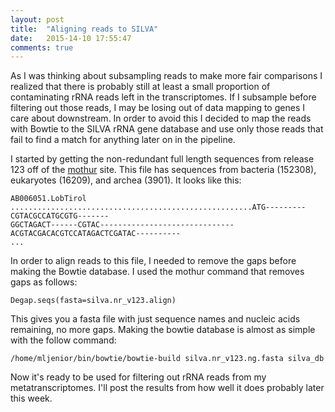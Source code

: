 ```yaml
---
layout: post
title:  "Aligning reads to SILVA"
date:   2015-14-10 17:55:47
comments: true
---
```


As I was thinking about subsampling reads to make more fair comparisons I realized that there is probably 
still at least a small proportion of contaminating rRNA reads left in the transcriptomes.  If I subsample 
before filtering out those reads, I may be losing out of data mapping to genes I care about downstream.  In 
order to avoid this I decided to map the reads with Bowtie to the SILVA rRNA gene database and use only 
those reads that fail to find a match for anything later on in the pipeline.


I started by getting the non-redundant full length sequences from release 123 off of the [mothur](http://www.mothur.org/wiki/Silva_reference_files) 
site.  This file has sequences from bacteria (152308), eukaryotes (16209), and archea (3901).  It looks like this:

	AB006051.LobTirol 
	......................................................ATG---------CGTACGCCATGCGTG-------
	GGCTAGACT------CGTAC------------------------------ACGTACGACACGTCCATAGACTCGATAC----------
	...
	
In order to align reads to this file, I needed to remove the gaps before making the Bowtie database.  I used the mothur command that removes gaps as follows:

	Degap.seqs(fasta=silva.nr_v123.align)
	
This gives you a fasta file with just sequence names and nucleic acids remaining, no more gaps.  Making the bowtie database is almost as simple with 
the follow command:

	/home/mljenior/bin/bowtie/bowtie-build silva.nr_v123.ng.fasta silva_db
	
Now it's ready to be used for filtering out rRNA reads from my metatranscriptomes.  I'll post the results from how well it does probably later this week.